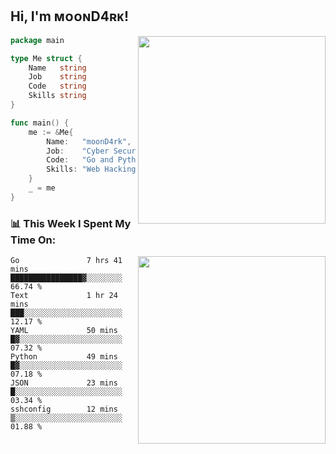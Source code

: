 <h2> Hi, I'm ᴍᴏᴏɴD4ʀᴋ!</h2>
<img align='right' src="https://github-readme-stats.vercel.app/api?username=moond4rk&show_icons=true&theme=radical" width="300">


```go
package main

type Me struct {
	Name   string
	Job    string
	Code   string
	Skills string
}

func main() {
	me := &Me{
		Name:   "moonD4rk",
		Job:    "Cyber Security Engineer",
		Code:   "Go and Python and Others",
		Skills: "Web Hacking ^o^",
	}
	_ = me
}
```



<h3>📊 This Week I Spent My Time On:</h3>
<img align='right' src="https://spotify-github-profile.vercel.app/api/view?uid=dayjackson56081&cover_image=true&theme=novatorem" width="300">

<!--START_SECTION:waka-->

```text
Go               7 hrs 41 mins   ████████████████▓░░░░░░░░   66.74 %
Text             1 hr 24 mins    ███░░░░░░░░░░░░░░░░░░░░░░   12.17 %
YAML             50 mins         █▓░░░░░░░░░░░░░░░░░░░░░░░   07.32 %
Python           49 mins         █▓░░░░░░░░░░░░░░░░░░░░░░░   07.18 %
JSON             23 mins         █░░░░░░░░░░░░░░░░░░░░░░░░   03.34 %
sshconfig        12 mins         ▒░░░░░░░░░░░░░░░░░░░░░░░░   01.88 %
```

<!--END_SECTION:waka-->

